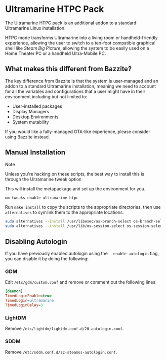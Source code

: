 # Ultramarine HTPC Pack

The Ultramarine HTPC pack is an additional addon to a standard Ultramarine Linux installation.

HTPC mode transforms Ultramarine into a living room or handheld-friendly experience, allowing the user to switch
to a ten-foot compatible graphical shell like _Steam Big Picture_, allowing the system
to be easily used on a Home Theater PC or a handheld Ultra-Mobile PC.

## What makes this different from Bazzite?

The key difference from Bazzite is that the system is user-managed
and an addon to a standard Ultramarine installation, meaning we need to account
for all the variables and configurations that a user might have in their environment including but
not limited to:

- User-installed packages
- Display Managers
- Desktop Environments
- System mutability

If you would like a fully-managed OTA-like experience, please consider using Bazzite instead.

## Manual Installation

> [!NOTE]
> Unless you're hacking on these scripts, the best way to install this is through the Ultramarine tweak option
>
> This will install the metapackage and set up the environment for you.
>
> ```bash
> um tweaks enable ultramarine-htpc
> ```

Run `make install` to copy the scripts to the appropriate directories, then use
`alternatives` to symlink them to the appropriate locations:

```bash
sudo alternatives --install /usr/libexec/os-branch-select os-branch-select /usr/libexec/um-htpc/um-htpc-branch-select 100
sudo alternatives --install /usr/lib/os-session-select os-session-select /usr/libexec/um-htpc/um-htpc-session-select 100
```

## Disabling Autologin

If you have previously enabled autologin using the `--enable-autologin` flag, you can disable it by doing the following:

### GDM

Edit `/etc/gdm/custom.conf` and remove or comment out the following lines:

```ini
[daemon]
TimedLoginEnable=true
TimedLogin=ultramarine
TimedLoginDelay=3
```

### LightDM

Remove `/etc/lightdm/lightdm.conf.d/20-autologin.conf`.

### SDDM

Remove `/etc/sddm.conf.d/zz-steamos-autologin.conf`.
